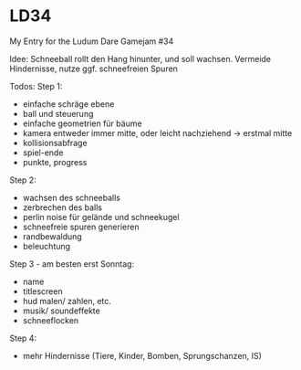 # LD34
My Entry for the Ludum Dare Gamejam #34

Idee:
Schneeball rollt den Hang hinunter, und soll wachsen. 
Vermeide Hindernisse, nutze ggf. schneefreien Spuren

Todos:
Step 1:
* einfache schräge ebene
* ball und steuerung
* einfache geometrien für bäume
* kamera entweder immer mitte, oder leicht nachziehend
   -> erstmal mitte
* kollisionsabfrage
* spiel-ende
* punkte, progress

Step 2:
* wachsen des schneeballs
* zerbrechen des balls
* perlin noise für gelände und schneekugel
* schneefreie spuren generieren
* randbewaldung
* beleuchtung

Step 3 - am besten erst Sonntag:
* name
* titlescreen
* hud malen/ zahlen, etc.
* musik/ soundeffekte
* schneeflocken

Step 4:
* mehr Hindernisse (Tiere, Kinder, Bomben, Sprungschanzen, IS)
 
